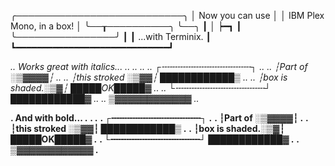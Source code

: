 
 ╭───────────────────────────╮
 │  Now you can use          │
 │  IBM Plex Mono, in a box! │
 ╰──┰──────────╮             ╰──╮
    ┃          │                ┝━┓
    ┃          ╰────────────────╯ ┃
    ┃ ...with Terminix.           ┃
    ┗━━━━━━━━━━━━━━━━━━━━━━━━━━━━━┛

*.. Works great with italics...          ..*
*..                                      ..*
*.. ┌╌╌╌╌╌╌╌╌╌╌╌╌╌╌╌╌╌┐                  ..*
*.. ┆Part of    ░▒▓▓▓▓┆                  ..*
*.. ┆this stroked ░▒▓▓┆    ████████████▒ ..*
*.. ┆box is shaded.░▒▓┆    █████OK█████▓ ..*
*.. └╌╌╌╌╌╌╌╌╌╌╌╌╌╌╌╌╌┘    ████████████▓ ..*
*..                        ▒▓▓▓▓▓▓▓▓▓▓▓▓ ..*

**. And with bold...                     .**
**.                                      .**
**. ┌╌╌╌╌╌╌╌╌╌╌╌╌╌╌╌╌╌┐                  .**
**. ┆Part of    ░▒▓▓▓▓┆                  .**
**. ┆this stroked ░▒▓▓┆    ████████████▒ .**
**. ┆box is shaded.░▒▓┆    █████OK█████▓ .**
**. └╌╌╌╌╌╌╌╌╌╌╌╌╌╌╌╌╌┘    ████████████▓ .**
**.                        ▒▓▓▓▓▓▓▓▓▓▓▓▓ .**
